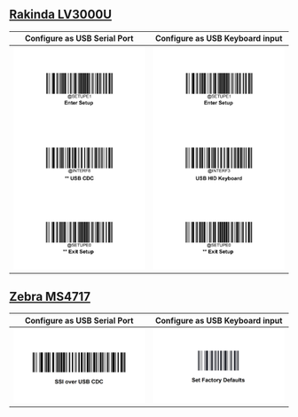 ## [Rakinda LV3000U](https://www.rakinda.com/en/productdetail/83/135/95.html)

| Configure as USB Serial Port | Configure as USB Keyboard input |
|:----------------------------:|:-------------------------------:|
|<img src="./RakindaLV3000U_Communicate_over_USB_Serial_Port.png" width="250"/>|<img src="./RakindaLV3000U_Set_as_USB_Keyboard_input.png" width="250"/>

## [Zebra MS4717](https://www.zebra.com/us/en/products/oem/fixed-mount/ms4700-series.html)

| Configure as USB Serial Port | Configure as USB Keyboard input |
|:----------------------------:|:-------------------------------:|
|<img src="./ZebraMS4717_Communicate_over_USB_Serial_Port.png" width="250"/>|<img src="./ZebraMS4717_Restore_Factory_Defaults.png" width="250"/>
